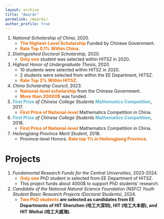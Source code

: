 ```yaml
---
layout: archive
title: "Awards"
permalink: /Awards/
author_profile: true
---
```


1. *National Scholarship of China*, 2020.
   - **<font color="#e36c09">The Highest-Level Scholarship</font>** Funded by Chinese Government.
   - **<font color="#e36c09">Rate Top 0.1% Within China.</font>**
2. *Distinguished Doctoral Scholarship*, 2020.
   - **<font color="#e36c09">Only one</font>** student was selected within HITSZ in 2020.
3. *Highest Honor of Undergraduate Thesis*, 2020.
   - 10 students were selected within HITSZ in 2020.
   - 2 students were selected from within the EE Department, HITSZ.
   - **<font color="#e36c09">Rate Top 2% Within HITSZ.</font>**
4. *China Scholarship Council*, 2023.
   - **<font color="#e36c09">National-level scholarship</font>** from the Chinese Government.
   - **<font color="#e36c09">More than 20000$</font>** was funded.
5. **<font color="#52ADC8">First Prize</font>** *of Chinese College Students* **<font color="#52ADC8">Mathematics Competition</font>**, 2017.
   - **<font color="#e36c09">First Price of National-level</font>** Mathematics Competition in China.
6. **<font color="#52ADC8">First Prize</font>** *of Chinese College Students* **<font color="#52ADC8">Mathematics Competition</font>**, 2018.
   - **<font color="#e36c09">First Price of National-level</font>** Mathematics Competition in China.
7. *Heilongjiang Province Merit Student*, 2018.
   - Province-level Honors. **<font color="#e36c09">Rate top 1% in Heilongjiang Province</font>**.

Projects
===
1. *Fundamental Research Funds for the Central Universities*, 2023-2024.
   - **<font color="#e36c09">Only one</font>** PhD student is selected from EE Department of HITSZ.
   - This project funds about 4000$ to support PhD students' research.
2. *Candidate of the National Natural Science Foundation (NSFC) Youth Student Basic Research Projects (Doctoral Students)*, 2024.
   - **<font color="#e36c09">Two PhD students</font> are selected as candidates from EE Departments of HIT Shenzhen (哈工大深圳), HIT (哈工大本部), and HIT Weihai (哈工大威海).**


  



